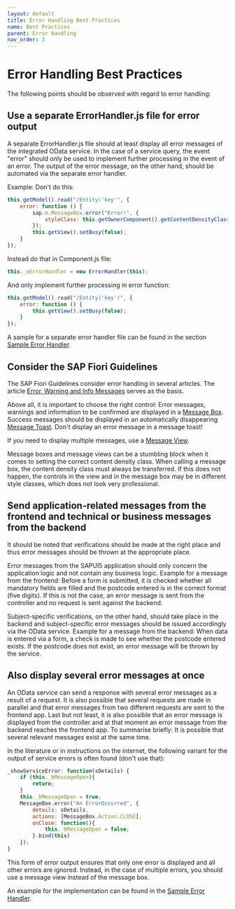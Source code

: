 ```yaml
---
layout: default
title: Error Handling Best Practices
name: Best Practices
parent: Error Handling
nav_order: 3
---
```


# Error Handling Best Practices

The following points should be observed with regard to error handling:

## Use a separate ErrorHandler.js file for error output

A separate ErrorHandler.js file should at least display all error messages of the integrated OData service. 
In the case of a service query, the event "error" should only be used to implement further processing in the event of an error. The output of the error message, on the other hand, should be automated via the separate error handler.

Example: Don't do this:

```js
this.getModel().read("/Entity('key'", {
    error: function () {
        sap.m.MessageBox.error("Error!", {
            styleClass: this.getOwnerComponent().getContentDensityClass() 	
        });
        this.getView().setBusy(false);
    }
});
```

Instead do that in Component.js file:

```js
this._oErrorHandler = new ErrorHandler(this);
```

And only implement further processing in error function:

```js
this.getModel().read("/Entity('key')", {
    error: function () {
        this.getView().setBusy(false);
    }
});
```

A sample for a separate error handler file can be found in the section [Sample Error Handler](sampleerrorhandler.markdown). 

## Consider the SAP Fiori Guidelines

The SAP Fiori Guidelines consider error handling in several articles. The article [Error, Warning and Info Messages](https://sapui5.hana.ondemand.com/#/topic/62b1481d3e084cb49dd30956d183c6a0) serves as the basis.

Above all, it is important to choose the right control: Error messages, warnings and information to be confirmed are displayed in a [Message Box](https://experience.sap.com/fiori-design-web/message-box/). Success messages should be displayed in an automatically disappearing [Message Toast](https://experience.sap.com/fiori-design-web/message-toast/). Don't display an error message in a message toast!

If you need to display multiple messages, use a [Message View](https://experience.sap.com/fiori-design-web/message-view/).

Message boxes and message views can be a stumbling block when it comes to setting the correct content density class. When calling a message box, the content density class must always be transferred. If this does not happen, the controls in the view and in the message box may be in different style classes, which does not look very professional.

## Send application-related messages from the frontend and technical or business messages from the backend

It should be noted that verifications should be made at the right place and thus error messages should be thrown at the appropriate place.

Error messages from the SAPUI5 application should only concern the application logic and not contain any business logic. Example for a message from the frontend: Before a form is submitted, it is checked whether all mandatory fields are filled and the postcode entered is in the correct format (five digits). If this is not the case, an error message is sent from the controller and no request is sent against the backend.

Subject-specific verifications, on the other hand, should take place in the backend and subject-specific error messages should be issued accordingly via the OData service. Example for a message from the backend: When data is entered via a form, a check is made to see whether the postcode entered exists. If the postcode does not exist, an error message will be thrown by the service.

## Also display several error messages at once

An OData service can send a response with several error messages as a result of a request. It is also possible that several requests are made in parallel and that error messages from two different requests are sent to the frontend app. Last but not least, it is also possible that an error message is displayed from the controller and at that moment an error message from the backend reaches the frontend app. To summarise briefly: It is possible that several relevant messages exist at the same time. 

In the literature or in instructions on the internet, the following variant for the output of service errors is often found (don't use that):

```js
_showServiceError: function(sDetails) {
    if (this._bMessageOpen){
        return;
    }
    this._bMessageOpen = true;
    MessageBox.error("An ErrorOccurred", {
        details: sDetails,
        actions: [MessageBox.Action.CLOSE],
        onClose: function(){
            this._bMessageOpen = false;
        }.bind(this)
    });
}
```

This form of error output ensures that only one error is displayed and all other errors are ignored. Instead, in the case of multiple errors, you should use a message view instead of the message box. 

An example for the implementation can be found in the [Sample Error Handler](sampleerrorhandler.markdown).